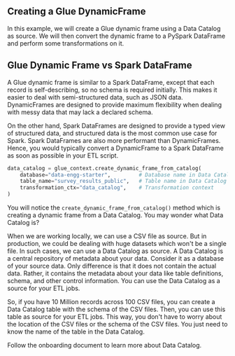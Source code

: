 ## Creating a Glue DynamicFrame

In this example, we will create a Glue dynamic frame using a Data Catalog as source. We will then convert the dynamic frame to a PySpark DataFrame and perform some transformations on it.

## Glue Dynamic Frame vs Spark DataFrame

A Glue dynamic frame is similar to a Spark DataFrame, except that each record is self-describing, so no schema is required initially. This makes it easier to deal with semi-structured data, such as JSON data. DynamicFrames are designed to provide maximum flexibility when dealing with messy data that may lack a declared schema.

On the other hand, Spark DataFrames are designed to provide a typed view of structured data, and structured data is the most common use case for Spark. Spark DataFrames are also more performant than DynamicFrames. Hence, you would typically convert a DynamicFrame to a Spark DataFrame as soon as possible in your ETL script.


```python
data_catalog = glue_context.create_dynamic_frame_from_catalog(
    database="data-engg-starter",         # Database name in Data Catalog
    table_name="survey_results_public",   # Table name in Data Catalog
    transformation_ctx="data_catalog",    # Transformation context
)
```

You will notice the `create_dynamic_frame_from_catalog()` method which is creating a dynamic frame from a Data Catalog. You may wonder what Data Catalog is?

When we are working locally, we can use a CSV file as source. But in production, we could be dealing with huge datasets which won't be a single file. In such cases, we can use a Data Catalog as source. A Data Catalog is a central repository of metadata about your data. Consider it as a database of your source data. Only difference is that it does not contain the actual data. Rather, it contains the metadata about your data like table definitions, schema, and other control information. You can use the Data Catalog as a source for your ETL jobs.

So, if you have 10 Million records across 100 CSV files, you can create a Data Catalog table with the schema of the CSV files. Then, you can use this table as source for your ETL jobs. This way, you don't have to worry about the location of the CSV files or the schema of the CSV files. You just need to know the name of the table in the Data Catalog.

Follow the onboarding document to learn more about Data Catalog.
